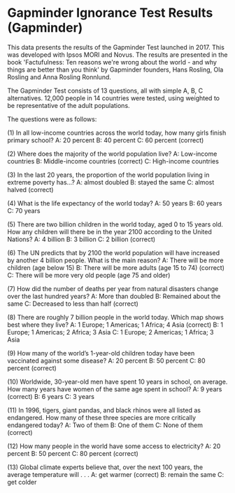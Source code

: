 # Gapminder Ignorance Test Results (Gapminder)

This data presents the results of the Gapminder Test launched in 2017. This was developed with Ipsos MORI and Novus. The results are presented in the book 'Factufulness: Ten reasons we're wrong about the world - and why things are better than you think' by Gapminder founders, Hans Rosling, Ola Rosling and Anna Rosling Ronnlund. 

The Gapminder Test consists of 13 questions, all with simple A, B, C alternatives. 12,000 people in 14 countries were tested, using weighted to be representative of the adult populations.

The questions were as follows:

(1) In all low-income countries across the world today, how many girls finish primary school? 
A: 20 percent     B: 40 percent    C: 60 percent (correct)

(2) Where does the majority of the world population live?
A: Low-income countries      B: Middle-income countries (correct)      C: High-income countries

(3) In the last 20 years, the proportion of the world population living in extreme poverty has...?
A: almost doubled    B: stayed the same    C: almost halved (correct)

(4) What is the life expectancy of the world today?
A: 50 years   B: 60 years    C: 70 years

(5) There are two billion children in the world today, aged 0 to 15 years old. How any children will there be in the year 2100 according to the United Nations? 
A: 4 billion     B: 3 billion     C: 2 billion (correct)

(6) The UN predicts that by 2100 the world population will have increased by another 4 billion people. What is the main reason?
A: There will be more children (age below 15)   B: There will be more adults (age 15 to 74) (correct)  C: There will be more very old people (age 75 and older)

(7) How did the number of deaths per year from natural disasters change over the last hundred years?
A: More than doubled    B: Remained about the same     C: Decreased to less than half (correct)

(8) There are roughly 7 billion people in the world today. Which map shows best where they live? 
A: 1 Europe; 1 Americas; 1 Africa; 4 Asia (correct)     B: 1 Europe; 1 Americas; 2 Africa; 3 Asia     C: 1 Europe; 2 Americas; 1 Africa; 3 Asia

(9) How many of the world’s 1-year-old children today have been vaccinated against some disease?
A: 20 percent     B: 50 percent     C: 80 percent (correct)

(10) Worldwide, 30-year-old men have spent 10 years in school, on average. How many years have women of the same age spent in school?
A: 9 years (correct)      B: 6 years       C: 3 years

(11) In 1996, tigers, giant pandas, and black rhinos were all listed as endangered. How many of these three species are more critically endangered today?
A: Two of them      B: One of them       C: None of them (correct)

(12) How many people in the world have some access to electricity?
A: 20 percent         B: 50 percent        C: 80 percent (correct)

(13) Global climate experts believe that, over the next 100 years, the average temperature will . . .
A: get warmer (correct)    B: remain the same      C: get colder

